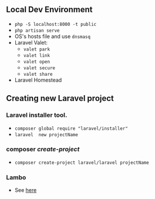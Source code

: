 ## Local Dev Environment
- `php -S localhost:8000 -t public`
- `php artisan serve`
- OS's hosts file and use `dnsmasq`
- Laravel Valet:
    - `valet park`
    - `valet link`
    - `valet open`
    - `valet secure`
    - `valet share`
- Laravel Homestead

## Creating new Laravel project
### Laravel installer tool.
- `composer global require "laravel/installer"`
- `laravel  new projectName`
### composer *create-project*
-  `composer create-project laravel/laravel projectName`
### Lambo
- See [here](https://github.com/tighten/lambo)
